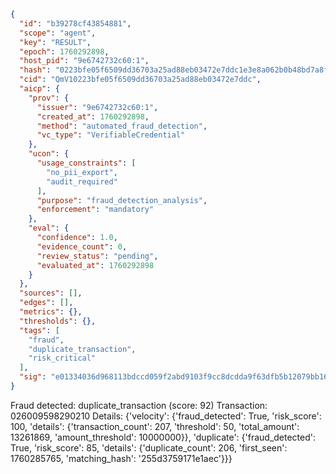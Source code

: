 ```json
{
  "id": "b39278cf43854881",
  "scope": "agent",
  "key": "RESULT",
  "epoch": 1760292898,
  "host_pid": "9e6742732c60:1",
  "hash": "0223bfe05f6509dd36703a25ad88eb03472e7ddc1e3e8a062b0b48bd7a8f4126",
  "cid": "QmV10223bfe05f6509dd36703a25ad88eb03472e7ddc",
  "aicp": {
    "prov": {
      "issuer": "9e6742732c60:1",
      "created_at": 1760292898,
      "method": "automated_fraud_detection",
      "vc_type": "VerifiableCredential"
    },
    "ucon": {
      "usage_constraints": [
        "no_pii_export",
        "audit_required"
      ],
      "purpose": "fraud_detection_analysis",
      "enforcement": "mandatory"
    },
    "eval": {
      "confidence": 1.0,
      "evidence_count": 0,
      "review_status": "pending",
      "evaluated_at": 1760292898
    }
  },
  "sources": [],
  "edges": [],
  "metrics": {},
  "thresholds": {},
  "tags": [
    "fraud",
    "duplicate_transaction",
    "risk_critical"
  ],
  "sig": "e01334036d968113bdccd059f2abd9103f9cc8dcdda9f63dfb5b12079bb166a5"
}
```

Fraud detected: duplicate_transaction (score: 92)
Transaction: 026009598290210
Details: {'velocity': {'fraud_detected': True, 'risk_score': 100, 'details': {'transaction_count': 207, 'threshold': 50, 'total_amount': 13261869, 'amount_threshold': 10000000}}, 'duplicate': {'fraud_detected': True, 'risk_score': 85, 'details': {'duplicate_count': 206, 'first_seen': 1760285765, 'matching_hash': '255d3759171e1aec'}}}